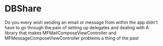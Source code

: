 DBShare
=======

Do you every wish sending an email or message from within the app didn't have to go through the pain of setting up delegates and dealing with A library that makes MFMailComposeViewController and MFMessageComposeViewController problems a thing of the past
